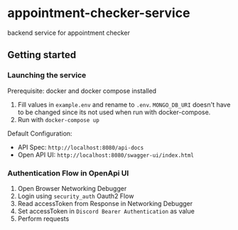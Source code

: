 # appointment-checker-service
backend service for appointment checker

## Getting started

### Launching the service
Prerequisite: docker and docker compose installed
1. Fill values in ``example.env`` and rename to ``.env``. ``MONGO_DB_URI`` doesn't have to be changed since its not used when run with docker-compose.
2. Run with ``docker-compose up``

Default Configuration:
* API Spec: ``http://localhost:8080/api-docs``
* Open API UI: ``http://localhost:8080/swagger-ui/index.html``

### Authentication Flow in OpenApi UI

1. Open Browser Networking Debugger
2. Login using ``security_auth`` Oauth2 Flow
3. Read accessToken from Response in Networking Debugger
4. Set accessToken in ``Discord Bearer Authentication`` as value
5. Perform requests